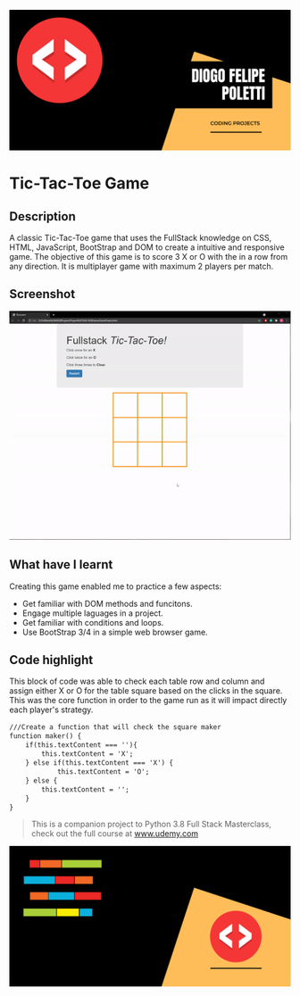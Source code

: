 
![Header Image](https://github.com/DiogoPoletti/Tic-Tac-Toe-Game/blob/main/Documentation/HeaderImage2.png)

# Tic-Tac-Toe Game
## Description
A classic Tic-Tac-Toe game that uses the FullStack knowledge on CSS, HTML, JavaScript, BootStrap and DOM to create a intuitive and responsive game. The objective of this game is to score 3 X or O with the in a row from any direction. It is multiplayer game with maximum 2 players per match.

## Screenshot
![Game Running](https://github.com/DiogoPoletti/Tic-Tac-Toe-Game/blob/main/Documentation/Tic-Tac-Toe.gif)

## What have I learnt
Creating this game enabled me to practice a few aspects:
* Get familiar with DOM methods and funcitons.
* Engage multiple laguages in a project.
* Get familiar with conditions and loops.
* Use BootStrap 3/4 in a simple web browser game.

## Code highlight
This block of code was able to check each table row and column and assign either X or O for the table square based on the clicks in the square. This was the core function in order to the game run as it will impact directly each player's strategy.

```
///Create a function that will check the square maker
function maker() {
    if(this.textContent === ''){
        this.textContent = 'X';
    } else if(this.textContent === 'X') {
            this.textContent = 'O';
    } else {
        this.textContent = '';
    }
}
```


> This is a companion project to Python 3.8 Full Stack Masterclass, check out the full course at www.udemy.com


![Footer Image](https://github.com/DiogoPoletti/Tic-Tac-Toe-Game/blob/main/Documentation/FooterImage.png)
